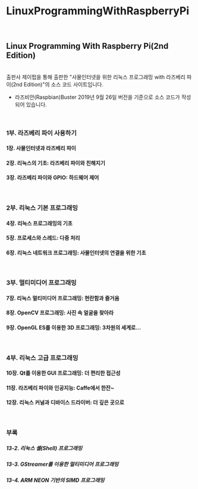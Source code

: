 # LinuxProgrammingWithRaspberryPi
<br>
<h2>Linux Programming With Raspberry Pi(2nd Edition)</h2><br>
출판사 제이펍을 통해 출판한 "사물인터넷을 위한 리눅스 프로그래밍 with 라즈베리 파이(2nd Edition)"의 소스 코드 사이트입니다.<br>
<ul>
<li>라즈비안(Raspbian)Buster 2019년 9월 26일 버전을 기준으로 소스 코드가 작성되어 있습니다.</li>
</ul>
<br>
<h3>1부. 라즈베리 파이 사용하기</h3>
<h4>1장. 사물인터넷과 라즈베리 파이</h4>
<h4>2장. 리눅스의 기초: 라즈베리 파이와 친해지기</h4>
<h4>3장. 라즈베리 파이와 GPIO: 하드웨어 제어</h4>
<br>
<h3>2부. 리눅스 기본 프로그래밍</h3>
<h4>4장. 리눅스 프로그래밍의 기초</h4>
<h4>5장. 프로세스와 스레드: 다중 처리</h4>
<h4>6장. 리눅스 네트워크 프로그래밍: 사물인터넷의 연결을 위한 기초</h4>
<br>
<h3>3부. 멀티미디어 프로그래밍</h3>
<h4>7장. 리눅스 멀티미디어 프로그래밍: 현란함과 즐거움</h4>
<h4>8장. OpenCV 프로그래밍: 사진 속 얼굴을 찾아라</h4>
<h4>9장. OpenGL ES를 이용한 3D 프로그래밍: 3차원의 세계로…</h4>
<br>
<h3>4부. 리눅스 고급 프로그래밍</h3>
<h4>10장. Qt를 이용한 GUI 프로그래밍: 더 편리한 접근성</h4>
<h4>11장. 라즈베리 파이와 인공지능: Caffe에서 한잔~</h4>
<h4>12장. 리눅스 커널과 디바이스 드라이버: 더 깊은 곳으로</h4>
<br>
<h3>부록</h3>
<h5>13-2. 리눅스 셸(Shell) 프로그래밍</h5>
<h5>13-3. GStreamer를 이용한 멀티미디어 프로그래밍</h5>
<h5>13-4. ARM NEON 기반의 SIMD 프로그래밍</h5>
